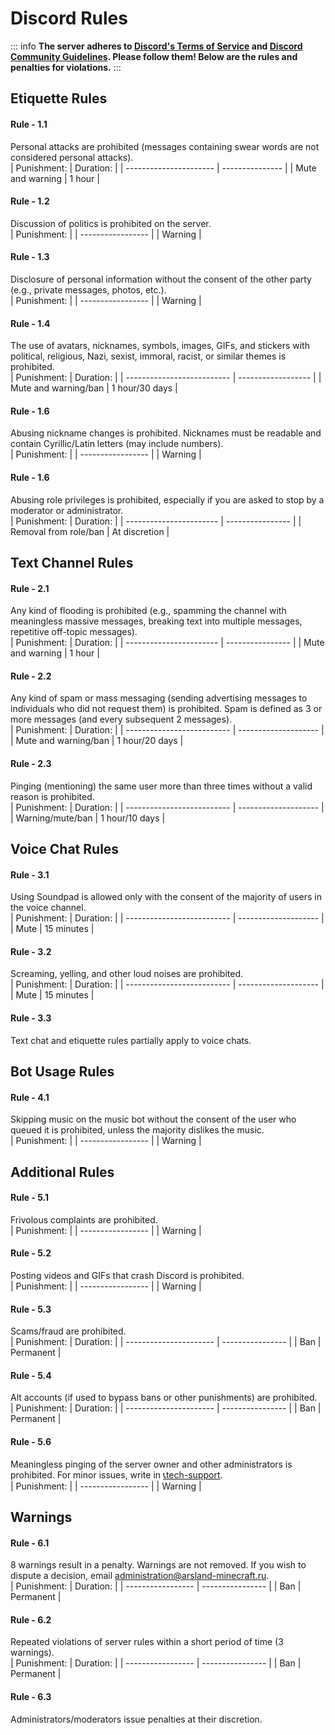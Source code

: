 # Discord Rules

::: info
**The server adheres to [Discord's Terms of Service](https://discord.com/terms) and [Discord Community Guidelines](https://discord.com/guidelines). Please follow them! Below are the rules and penalties for violations.**
:::

## Etiquette Rules

#### Rule - 1.1
Personal attacks are prohibited (messages containing swear words are not considered personal attacks).  
| Punishment:            | Duration:       |
| ---------------------- | --------------- |
| Mute and warning       | 1 hour          |

#### Rule - 1.2
Discussion of politics is prohibited on the server.  
| Punishment:       |
| ----------------- |
| Warning           |

#### Rule - 1.3
Disclosure of personal information without the consent of the other party (e.g., private messages, photos, etc.).  
| Punishment:       |
| ----------------- |
| Warning           |

#### Rule - 1.4
The use of avatars, nicknames, symbols, images, GIFs, and stickers with political, religious, Nazi, sexist, immoral, racist, or similar themes is prohibited.  
| Punishment:                | Duration:          |
| -------------------------- | ------------------ |
| Mute and warning/ban       | 1 hour/30 days     |

#### Rule - 1.6
Abusing nickname changes is prohibited. Nicknames must be readable and contain Cyrillic/Latin letters (may include numbers).  
| Punishment:       |
| ----------------- |
| Warning           |

#### Rule - 1.6
Abusing role privileges is prohibited, especially if you are asked to stop by a moderator or administrator.  
| Punishment:             | Duration:        |
| ----------------------- | ---------------- |
| Removal from role/ban   | At discretion    |

## Text Channel Rules

#### Rule - 2.1
Any kind of flooding is prohibited (e.g., spamming the channel with meaningless massive messages, breaking text into multiple messages, repetitive off-topic messages).  
| Punishment:             | Duration:        |
| ----------------------- | ---------------- |
| Mute and warning        | 1 hour           |

#### Rule - 2.2
Any kind of spam or mass messaging (sending advertising messages to individuals who did not request them) is prohibited. Spam is defined as 3 or more messages (and every subsequent 2 messages).  
| Punishment:                | Duration:            |
| -------------------------- | -------------------- |
| Mute and warning/ban       | 1 hour/20 days       |

#### Rule - 2.3
Pinging (mentioning) the same user more than three times without a valid reason is prohibited.  
| Punishment:                | Duration:            |
| -------------------------- | -------------------- |
| Warning/mute/ban           | 1 hour/10 days       |

## Voice Chat Rules

#### Rule - 3.1
Using Soundpad is allowed only with the consent of the majority of users in the voice channel.  
| Punishment:                | Duration:            |
| -------------------------- | -------------------- |
| Mute                       | 15 minutes           |

#### Rule - 3.2
Screaming, yelling, and other loud noises are prohibited.  
| Punishment:                | Duration:            |
| -------------------------- | -------------------- |
| Mute                       | 15 minutes           |

#### Rule - 3.3
Text chat and etiquette rules partially apply to voice chats.

## Bot Usage Rules

#### Rule - 4.1
Skipping music on the music bot without the consent of the user who queued it is prohibited, unless the majority dislikes the music.  
| Punishment:       |
| ----------------- |
| Warning           |

## Additional Rules

#### Rule - 5.1
Frivolous complaints are prohibited.  
| Punishment:       |
| ----------------- |
| Warning           |

#### Rule - 5.2
Posting videos and GIFs that crash Discord is prohibited.  
| Punishment:       |
| ----------------- |
| Warning           |

#### Rule - 5.3
Scams/fraud are prohibited.  
| Punishment:            | Duration:        |
| ---------------------- | ---------------- |
| Ban                    | Permanent        |

#### Rule - 5.4
Alt accounts (if used to bypass bans or other punishments) are prohibited.  
| Punishment:            | Duration:        |
| ---------------------- | ---------------- |
| Ban                    | Permanent        |

#### Rule - 5.6
Meaningless pinging of the server owner and other administrators is prohibited. For minor issues, write in ⁠[📞tech-support](https://discord.com/channels/1178798145476501544/1178920940550234122).  
| Punishment:       |
| ----------------- |
| Warning           |

## Warnings

#### Rule - 6.1
8 warnings result in a penalty. Warnings are not removed. If you wish to dispute a decision, email administration@arsland-minecraft.ru.  
| Punishment:       | Duration:        |
| ----------------- | ---------------- |
| Ban               | Permanent        |

#### Rule - 6.2
Repeated violations of server rules within a short period of time (3 warnings).  
| Punishment:       | Duration:        |
| ----------------- | ---------------- |
| Ban               | Permanent        |

#### Rule - 6.3
Administrators/moderators issue penalties at their discretion.